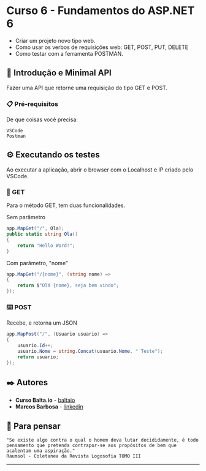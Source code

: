 # Curso 6 - Fundamentos do ASP.NET 6

* Criar um projeto novo tipo web.
* Como usar os verbos de requisições web: GET, POST, PUT, DELETE
* Como testar com a ferramenta POSTMAN.

## 🚀 Introdução e Minimal API

Fazer uma API que retorne uma requisição do tipo GET e POST.

### 📋 Pré-requisitos

De que coisas você precisa:

```
VSCode
Postman
```

## ⚙️ Executando os testes

Ao executar a aplicação, abrir o browser com o Localhost e IP criado pelo VSCode.

### 🔩 GET

Para o método GET, tem duas funcionalidades.

Sem parâmetro

```csharp
app.MapGet("/", Ola);
public static string Ola()
{
    return "Hello Word!";
}
```

Com parâmetro, "nome"

```csharp
app.MapGet("/{nome}", (string nome) =>
{
    return $"Olá {nome}, seja bem vindo";
});
```

### ⌨️ POST

Recebe, e retorna um JSON

```csharp
app.MapPost("/", (Usuario usuario) =>
{
    usuario.Id++;
    usuario.Nome = string.Concat(usuario.Nome, " Teste");
    return usuario;
});
```

## ✒️ Autores

* **Curso Balta.io** - [baltaio](https://balta.io)
* **Marcos Barbosa** - [linkedin](https://www.linkedin.com/in/marcos-castro-83094b184/)

## 🎁 Para pensar

```
"Se existe algo contra o qual o homem deva lutar decididamente, é todo pensamento que pretenda contrapor-se aos propósitos de bem que acalentam uma aspiração."
Raumsol - Coletanea da Revista Logosofia TOMO III
```

---
